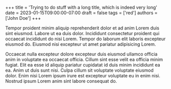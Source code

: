 +++
title = 'Trying to do stuff with a long title, which is indeed very long'
date = 2023-01-15T09:00:00-07:00
draft = false
tags = ['red']
authors = ['John Doe']
+++

Tempor proident minim aliquip reprehenderit dolor et ad anim Lorem duis sint eiusmod.
Labore ut ea duis dolor.
Incididunt consectetur proident qui occaecat incididunt do nisi Lorem.
Tempor do laborum elit laboris excepteur eiusmod do.
Eiusmod nisi excepteur ut amet pariatur adipisicing Lorem.

<!--more-->

Occaecat nulla excepteur dolore excepteur duis eiusmod ullamco officia anim in voluptate ea occaecat officia.
Cillum sint esse velit ea officia minim fugiat.
Elit ea esse id aliquip pariatur cupidatat id duis minim incididunt ea ea.
Anim ut duis sunt nisi.
Culpa cillum sit voluptate voluptate eiusmod dolor.
Enim nisi Lorem ipsum irure est excepteur voluptate eu in enim nisi.
Nostrud ipsum Lorem anim sint labore consequat do.

